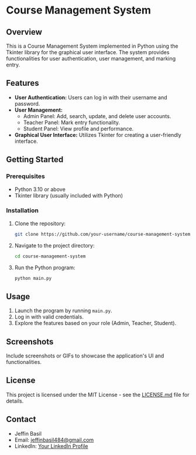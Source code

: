 # Course Management System

## Overview

This is a Course Management System implemented in Python using the Tkinter library for the graphical user interface. The system provides functionalities for user authentication, user management, and marking entry.

## Features

- **User Authentication:** Users can log in with their username and password.
- **User Management:**
  - Admin Panel: Add, search, update, and delete user accounts.
  - Teacher Panel: Mark entry functionality.
  - Student Panel: View profile and performance.
- **Graphical User Interface:** Utilizes Tkinter for creating a user-friendly interface.

## Getting Started

### Prerequisites

- Python 3.10 or above
- Tkinter library (usually included with Python)

### Installation

1. Clone the repository:

   ```bash
   git clone https://github.com/your-username/course-management-system.git
   ```

2. Navigate to the project directory:

   ```bash
   cd course-management-system
   ```

3. Run the Python program:

   ```bash
   python main.py
   ```

## Usage

1. Launch the program by running `main.py`.
2. Log in with valid credentials.
3. Explore the features based on your role (Admin, Teacher, Student).

## Screenshots

Include screenshots or GIFs to showcase the application's UI and functionalities.

## License

This project is licensed under the MIT License - see the [LICENSE.md](LICENSE.md) file for details.

## Contact

- Jeffin Basil
- Email: jeffinbasil484@gmail.com
- LinkedIn: [Your LinkedIn Profile](https://www.linkedin.com/in/your-username/)
